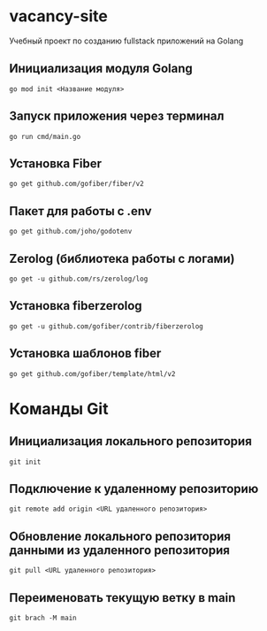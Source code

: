 # vacancy-site
Учебный проект по созданию fullstack приложений на Golang


## Инициализация модуля Golang
```
go mod init <Название модуля>
```

## Запуск приложения через терминал
```
go run cmd/main.go
```

## Установка Fiber
```
go get github.com/gofiber/fiber/v2
```

## Пакет для работы с .env
```
go get github.com/joho/godotenv
```

## Zerolog (библиотека работы с логами)
```
go get -u github.com/rs/zerolog/log
```

## Установка fiberzerolog
```
go get -u github.com/gofiber/contrib/fiberzerolog
```

## Установка шаблонов fiber
```
go get github.com/gofiber/template/html/v2
```

# Команды Git

## Инициализация локального репозитория
```
git init
```
## Подключение к удаленному репозиторию
```
git remote add origin <URL удаленного репозитория>
```
## Обновление локального репозитория данными из удаленного репозитория
```
git pull <URL удаленного репозитория>
```

## Переименовать текущую ветку в main
```
git brach -M main
```
